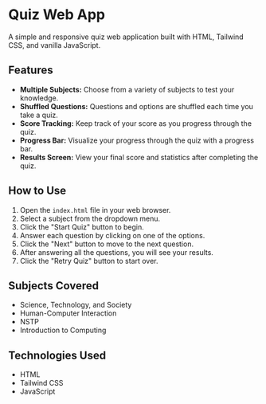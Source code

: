 # Quiz Web App

A simple and responsive quiz web application built with HTML, Tailwind CSS, and vanilla JavaScript.

## Features

*   **Multiple Subjects:** Choose from a variety of subjects to test your knowledge.
*   **Shuffled Questions:** Questions and options are shuffled each time you take a quiz.
*   **Score Tracking:** Keep track of your score as you progress through the quiz.
*   **Progress Bar:** Visualize your progress through the quiz with a progress bar.
*   **Results Screen:** View your final score and statistics after completing the quiz.

## How to Use

1.  Open the `index.html` file in your web browser.
2.  Select a subject from the dropdown menu.
3.  Click the "Start Quiz" button to begin.
4.  Answer each question by clicking on one of the options.
5.  Click the "Next" button to move to the next question.
6.  After answering all the questions, you will see your results.
7.  Click the "Retry Quiz" button to start over.

## Subjects Covered

*   Science, Technology, and Society
*   Human-Computer Interaction
*   NSTP
*   Introduction to Computing

## Technologies Used

*   HTML
*   Tailwind CSS
*   JavaScript
